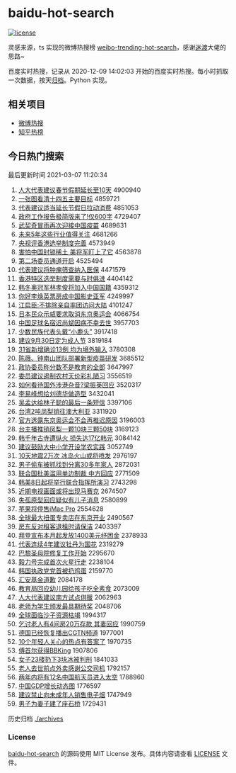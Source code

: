 # baidu-hot-search

[![license](https://img.shields.io/github/license/Arrackisarookie/baidu-hot-search)](https://github.com/Arrackisarookie/baidu-hot-search/blob/master/LICENSE)

灵感来源，ts 实现的微博热搜榜 [weibo-trending-hot-search](https://github.com/justjavac/weibo-trending-hot-search)，感谢[迷渡](https://github.com/justjavac)大佬的思路~

百度实时热搜，记录从 2020-12-09 14:02:03 开始的百度实时热搜。每小时抓取一次数据，按天[归档](./archives)。Python 实现。

## 相关项目
+ [微博热搜](https://github.com/Arrackisarookie/weibo-hot-search)
+ [知乎热榜](https://github.com/Arrackisarookie/zhihu-top-search)

## 今日热门搜索

<!-- Rank Begin -->

最后更新时间 2021-03-07 11:20:34

1. [人大代表建议春节假期延长至10天](http://www.baidu.com/baidu?cl=3&tn=SE_baiduhomet8_jmjb7mjw&rsv_dl=fyb_top&fr=top1000&wd=%C8%CB%B4%F3%B4%FA%B1%ED%BD%A8%D2%E9%B4%BA%BD%DA%BC%D9%C6%DA%D1%D3%B3%A4%D6%C110%CC%EC) 4900940
1. [一张图看清十四五主要目标](http://www.baidu.com/baidu?cl=3&tn=SE_baiduhomet8_jmjb7mjw&rsv_dl=fyb_top&fr=top1000&wd=%D2%BB%D5%C5%CD%BC%BF%B4%C7%E5%CA%AE%CB%C4%CE%E5%D6%F7%D2%AA%C4%BF%B1%EA) 4859721
1. [代表建议适当延长节假日拉动消费](http://www.baidu.com/baidu?cl=3&tn=SE_baiduhomet8_jmjb7mjw&rsv_dl=fyb_top&fr=top1000&wd=%B4%FA%B1%ED%BD%A8%D2%E9%CA%CA%B5%B1%D1%D3%B3%A4%BD%DA%BC%D9%C8%D5%C0%AD%B6%AF%CF%FB%B7%D1) 4851053
1. [政府工作报告极简版来了!仅600字](http://www.baidu.com/baidu?cl=3&tn=SE_baiduhomet8_jmjb7mjw&rsv_dl=fyb_top&fr=top1000&wd=%D5%FE%B8%AE%B9%A4%D7%F7%B1%A8%B8%E6%BC%AB%BC%F2%B0%E6%C0%B4%C1%CB%21%BD%F6600%D7%D6) 4729407
1. [武契奇冒雨再次迎接中国疫苗](http://www.baidu.com/baidu?cl=3&tn=SE_baiduhomet8_jmjb7mjw&rsv_dl=fyb_top&fr=top1000&wd=%CE%E4%C6%F5%C6%E6%C3%B0%D3%EA%D4%D9%B4%CE%D3%AD%BD%D3%D6%D0%B9%FA%D2%DF%C3%E7) 4689631
1. [未来5年这些行业值得关注](http://www.baidu.com/baidu?cl=3&tn=SE_baiduhomet8_jmjb7mjw&rsv_dl=fyb_top&fr=top1000&wd=%CE%B4%C0%B45%C4%EA%D5%E2%D0%A9%D0%D0%D2%B5%D6%B5%B5%C3%B9%D8%D7%A2) 4681266
1. [央视评香港选举制度完善](http://www.baidu.com/baidu?cl=3&tn=SE_baiduhomet8_jmjb7mjw&rsv_dl=fyb_top&fr=top1000&wd=%D1%EB%CA%D3%C6%C0%CF%E3%B8%DB%D1%A1%BE%D9%D6%C6%B6%C8%CD%EA%C9%C6) 4573949
1. [害怕中国封锁稀土 美将军盯上了它](http://www.baidu.com/baidu?cl=3&tn=SE_baiduhomet8_jmjb7mjw&rsv_dl=fyb_top&fr=top1000&wd=%BA%A6%C5%C2%D6%D0%B9%FA%B7%E2%CB%F8%CF%A1%CD%C1%20%C3%C0%BD%AB%BE%FC%B6%A2%C9%CF%C1%CB%CB%FC) 4563878
1. [第二场委员通道开启](http://www.baidu.com/baidu?cl=3&tn=SE_baiduhomet8_jmjb7mjw&rsv_dl=fyb_top&fr=top1000&wd=%B5%DA%B6%FE%B3%A1%CE%AF%D4%B1%CD%A8%B5%C0%BF%AA%C6%F4) 4525494
1. [代表建议将肿瘤筛查纳入医保](http://www.baidu.com/baidu?cl=3&tn=SE_baiduhomet8_jmjb7mjw&rsv_dl=fyb_top&fr=top1000&wd=%B4%FA%B1%ED%BD%A8%D2%E9%BD%AB%D6%D7%C1%F6%C9%B8%B2%E9%C4%C9%C8%EB%D2%BD%B1%A3) 4471579
1. [香港特区选举制度需要与时俱进](http://www.baidu.com/baidu?cl=3&tn=SE_baiduhomet8_jmjb7mjw&rsv_dl=fyb_top&fr=top1000&wd=%CF%E3%B8%DB%CC%D8%C7%F8%D1%A1%BE%D9%D6%C6%B6%C8%D0%E8%D2%AA%D3%EB%CA%B1%BE%E3%BD%F8) 4404142
1. [韩冬奥冠军林孝俊将加入中国国籍](http://www.baidu.com/baidu?cl=3&tn=SE_baiduhomet8_jmjb7mjw&rsv_dl=fyb_top&fr=top1000&wd=%BA%AB%B6%AC%B0%C2%B9%DA%BE%FC%C1%D6%D0%A2%BF%A1%BD%AB%BC%D3%C8%EB%D6%D0%B9%FA%B9%FA%BC%AE) 4359312
1. [你好李焕英票房成中国影史亚军](http://www.baidu.com/baidu?cl=3&tn=SE_baiduhomet8_jmjb7mjw&rsv_dl=fyb_top&fr=top1000&wd=%C4%E3%BA%C3%C0%EE%BB%C0%D3%A2%C6%B1%B7%BF%B3%C9%D6%D0%B9%FA%D3%B0%CA%B7%D1%C7%BE%FC) 4249997
1. [江启臣:不排除亲自率团访问大陆](http://www.baidu.com/baidu?cl=3&tn=SE_baiduhomet8_jmjb7mjw&rsv_dl=fyb_top&fr=top1000&wd=%BD%AD%C6%F4%B3%BC%3A%B2%BB%C5%C5%B3%FD%C7%D7%D7%D4%C2%CA%CD%C5%B7%C3%CE%CA%B4%F3%C2%BD) 4101247
1. [日本民众示威要求取消东京奥运会](http://www.baidu.com/baidu?cl=3&tn=SE_baiduhomet8_jmjb7mjw&rsv_dl=fyb_top&fr=top1000&wd=%C8%D5%B1%BE%C3%F1%D6%DA%CA%BE%CD%FE%D2%AA%C7%F3%C8%A1%CF%FB%B6%AB%BE%A9%B0%C2%D4%CB%BB%E1) 4066754
1. [中国足球名宿迟尚斌因病不幸去世](http://www.baidu.com/baidu?cl=3&tn=SE_baiduhomet8_jmjb7mjw&rsv_dl=fyb_top&fr=top1000&wd=%D6%D0%B9%FA%D7%E3%C7%F2%C3%FB%CB%DE%B3%D9%C9%D0%B1%F3%D2%F2%B2%A1%B2%BB%D0%D2%C8%A5%CA%C0) 3957703
1. [少数民族代表头戴“小鹿头”](http://www.baidu.com/baidu?cl=3&tn=SE_baiduhomet8_jmjb7mjw&rsv_dl=fyb_top&fr=top1000&wd=%C9%D9%CA%FD%C3%F1%D7%E5%B4%FA%B1%ED%CD%B7%B4%F7%A1%B0%D0%A1%C2%B9%CD%B7%A1%B1) 3917418
1. [建议9月30日定为成人节](http://www.baidu.com/baidu?cl=3&tn=SE_baiduhomet8_jmjb7mjw&rsv_dl=fyb_top&fr=top1000&wd=%BD%A8%D2%E99%D4%C230%C8%D5%B6%A8%CE%AA%B3%C9%C8%CB%BD%DA) 3819184
1. [31省新增确诊13例 均为境外输入](http://www.baidu.com/baidu?cl=3&tn=SE_baiduhomet8_jmjb7mjw&rsv_dl=fyb_top&fr=top1000&wd=31%CA%A1%D0%C2%D4%F6%C8%B7%D5%EF13%C0%FD%20%BE%F9%CE%AA%BE%B3%CD%E2%CA%E4%C8%EB) 3780308
1. [陈薇、钟南山团队部署新型疫苗研发](http://www.baidu.com/baidu?cl=3&tn=SE_baiduhomet8_jmjb7mjw&rsv_dl=fyb_top&fr=top1000&wd=%B3%C2%DE%B1%A1%A2%D6%D3%C4%CF%C9%BD%CD%C5%B6%D3%B2%BF%CA%F0%D0%C2%D0%CD%D2%DF%C3%E7%D1%D0%B7%A2) 3685512
1. [政协委员称分数不是教育的全部](http://www.baidu.com/baidu?cl=3&tn=SE_baiduhomet8_jmjb7mjw&rsv_dl=fyb_top&fr=top1000&wd=%D5%FE%D0%AD%CE%AF%D4%B1%B3%C6%B7%D6%CA%FD%B2%BB%CA%C7%BD%CC%D3%FD%B5%C4%C8%AB%B2%BF) 3647997
1. [委员建议遏制农村天价彩礼陋习](http://www.baidu.com/baidu?cl=3&tn=SE_baiduhomet8_jmjb7mjw&rsv_dl=fyb_top&fr=top1000&wd=%CE%AF%D4%B1%BD%A8%D2%E9%B6%F4%D6%C6%C5%A9%B4%E5%CC%EC%BC%DB%B2%CA%C0%F1%C2%AA%CF%B0) 3556519
1. [如何看待国外涉港杂音?梁振英回应](http://www.baidu.com/baidu?cl=3&tn=SE_baiduhomet8_jmjb7mjw&rsv_dl=fyb_top&fr=top1000&wd=%C8%E7%BA%CE%BF%B4%B4%FD%B9%FA%CD%E2%C9%E6%B8%DB%D4%D3%D2%F4%3F%C1%BA%D5%F1%D3%A2%BB%D8%D3%A6) 3520317
1. [李易峰想给刘德华做造型](http://www.baidu.com/baidu?cl=3&tn=SE_baiduhomet8_jmjb7mjw&rsv_dl=fyb_top&fr=top1000&wd=%C0%EE%D2%D7%B7%E5%CF%EB%B8%F8%C1%F5%B5%C2%BB%AA%D7%F6%D4%EC%D0%CD) 3432041
1. [吴孟达给林子聪的最后一条短信](http://www.baidu.com/baidu?cl=3&tn=SE_baiduhomet8_jmjb7mjw&rsv_dl=fyb_top&fr=top1000&wd=%CE%E2%C3%CF%B4%EF%B8%F8%C1%D6%D7%D3%B4%CF%B5%C4%D7%EE%BA%F3%D2%BB%CC%F5%B6%CC%D0%C5) 3397106
1. [台湾2吨凤梨销往澳大利亚](http://www.baidu.com/baidu?cl=3&tn=SE_baiduhomet8_jmjb7mjw&rsv_dl=fyb_top&fr=top1000&wd=%CC%A8%CD%E52%B6%D6%B7%EF%C0%E6%CF%FA%CD%F9%B0%C4%B4%F3%C0%FB%D1%C7) 3311920
1. [官方透露东京奥运会不会再推迟原因](http://www.baidu.com/baidu?cl=3&tn=SE_baiduhomet8_jmjb7mjw&rsv_dl=fyb_top&fr=top1000&wd=%B9%D9%B7%BD%CD%B8%C2%B6%B6%AB%BE%A9%B0%C2%D4%CB%BB%E1%B2%BB%BB%E1%D4%D9%CD%C6%B3%D9%D4%AD%D2%F2) 3196003
1. [台主播推销凤梨一颗10块三颗50块](http://www.baidu.com/baidu?cl=3&tn=SE_baiduhomet8_jmjb7mjw&rsv_dl=fyb_top&fr=top1000&wd=%CC%A8%D6%F7%B2%A5%CD%C6%CF%FA%B7%EF%C0%E6%D2%BB%BF%C510%BF%E9%C8%FD%BF%C550%BF%E9) 3169123
1. [韩千年古寺遭纵火 损失达17亿韩元](http://www.baidu.com/baidu?cl=3&tn=SE_baiduhomet8_jmjb7mjw&rsv_dl=fyb_top&fr=top1000&wd=%BA%AB%C7%A7%C4%EA%B9%C5%CB%C2%D4%E2%D7%DD%BB%F0%20%CB%F0%CA%A7%B4%EF17%D2%DA%BA%AB%D4%AA) 3084142
1. [建议鼓励大中小学开设学农实践](http://www.baidu.com/baidu?cl=3&tn=SE_baiduhomet8_jmjb7mjw&rsv_dl=fyb_top&fr=top1000&wd=%BD%A8%D2%E9%B9%C4%C0%F8%B4%F3%D6%D0%D0%A1%D1%A7%BF%AA%C9%E8%D1%A7%C5%A9%CA%B5%BC%F9) 3052749
1. [10天地震2万次 冰岛火山或将喷发](http://www.baidu.com/baidu?cl=3&tn=SE_baiduhomet8_jmjb7mjw&rsv_dl=fyb_top&fr=top1000&wd=10%CC%EC%B5%D8%D5%F02%CD%F2%B4%CE%20%B1%F9%B5%BA%BB%F0%C9%BD%BB%F2%BD%AB%C5%E7%B7%A2) 2976197
1. [男子偷车被抓找到分离30多年家人](http://www.baidu.com/baidu?cl=3&tn=SE_baiduhomet8_jmjb7mjw&rsv_dl=fyb_top&fr=top1000&wd=%C4%D0%D7%D3%CD%B5%B3%B5%B1%BB%D7%A5%D5%D2%B5%BD%B7%D6%C0%EB30%B6%E0%C4%EA%BC%D2%C8%CB) 2872031
1. [联合国批美滥用单边制裁 中方回应](http://www.baidu.com/baidu?cl=3&tn=SE_baiduhomet8_jmjb7mjw&rsv_dl=fyb_top&fr=top1000&wd=%C1%AA%BA%CF%B9%FA%C5%FA%C3%C0%C0%C4%D3%C3%B5%A5%B1%DF%D6%C6%B2%C3%20%D6%D0%B7%BD%BB%D8%D3%A6) 2771509
1. [韩美8日起将举行联合指挥所演习](http://www.baidu.com/baidu?cl=3&tn=SE_baiduhomet8_jmjb7mjw&rsv_dl=fyb_top&fr=top1000&wd=%BA%AB%C3%C08%C8%D5%C6%F0%BD%AB%BE%D9%D0%D0%C1%AA%BA%CF%D6%B8%BB%D3%CB%F9%D1%DD%CF%B0) 2743298
1. [近期电视画面或将出现马赛克](http://www.baidu.com/baidu?cl=3&tn=SE_baiduhomet8_jmjb7mjw&rsv_dl=fyb_top&fr=top1000&wd=%BD%FC%C6%DA%B5%E7%CA%D3%BB%AD%C3%E6%BB%F2%BD%AB%B3%F6%CF%D6%C2%ED%C8%FC%BF%CB) 2674507
1. [失孤原型回应疑似有儿子消息](http://www.baidu.com/baidu?cl=3&tn=SE_baiduhomet8_jmjb7mjw&rsv_dl=fyb_top&fr=top1000&wd=%CA%A7%B9%C2%D4%AD%D0%CD%BB%D8%D3%A6%D2%C9%CB%C6%D3%D0%B6%F9%D7%D3%CF%FB%CF%A2) 2580899
1. [苹果将停售iMac Pro](http://www.baidu.com/baidu?cl=3&tn=SE_baiduhomet8_jmjb7mjw&rsv_dl=fyb_top&fr=top1000&wd=%C6%BB%B9%FB%BD%AB%CD%A3%CA%DBiMac%20Pro) 2554628
1. [全球最大扭蛋专卖店在东京开业](http://www.baidu.com/baidu?cl=3&tn=SE_baiduhomet8_jmjb7mjw&rsv_dl=fyb_top&fr=top1000&wd=%C8%AB%C7%F2%D7%EE%B4%F3%C5%A4%B5%B0%D7%A8%C2%F4%B5%EA%D4%DA%B6%AB%BE%A9%BF%AA%D2%B5) 2490567
1. [房东反对租客退租时请保洁](http://www.baidu.com/baidu?cl=3&tn=SE_baiduhomet8_jmjb7mjw&rsv_dl=fyb_top&fr=top1000&wd=%B7%BF%B6%AB%B7%B4%B6%D4%D7%E2%BF%CD%CD%CB%D7%E2%CA%B1%C7%EB%B1%A3%BD%E0) 2403397
1. [拜登宣布本月起发放1400美元纾困金](http://www.baidu.com/baidu?cl=3&tn=SE_baiduhomet8_jmjb7mjw&rsv_dl=fyb_top&fr=top1000&wd=%B0%DD%B5%C7%D0%FB%B2%BC%B1%BE%D4%C2%C6%F0%B7%A2%B7%C51400%C3%C0%D4%AA%E7%A3%C0%A7%BD%F0) 2378933
1. [代表连续4年建议牡丹为国花](http://www.baidu.com/baidu?cl=3&tn=SE_baiduhomet8_jmjb7mjw&rsv_dl=fyb_top&fr=top1000&wd=%B4%FA%B1%ED%C1%AC%D0%F84%C4%EA%BD%A8%D2%E9%C4%B5%B5%A4%CE%AA%B9%FA%BB%A8) 2319279
1. [巴黎圣母院修复工作开始](http://www.baidu.com/baidu?cl=3&tn=SE_baiduhomet8_jmjb7mjw&rsv_dl=fyb_top&fr=top1000&wd=%B0%CD%C0%E8%CA%A5%C4%B8%D4%BA%D0%DE%B8%B4%B9%A4%D7%F7%BF%AA%CA%BC) 2295670
1. [毅力号完成首次火星行走](http://www.baidu.com/baidu?cl=3&tn=SE_baiduhomet8_jmjb7mjw&rsv_dl=fyb_top&fr=top1000&wd=%D2%E3%C1%A6%BA%C5%CD%EA%B3%C9%CA%D7%B4%CE%BB%F0%D0%C7%D0%D0%D7%DF) 2238104
1. [韩国执政党党首被扔鸡蛋](http://www.baidu.com/baidu?cl=3&tn=SE_baiduhomet8_jmjb7mjw&rsv_dl=fyb_top&fr=top1000&wd=%BA%AB%B9%FA%D6%B4%D5%FE%B5%B3%B5%B3%CA%D7%B1%BB%C8%D3%BC%A6%B5%B0) 2159770
1. [汇安基金道歉](http://www.baidu.com/baidu?cl=3&tn=SE_baiduhomet8_jmjb7mjw&rsv_dl=fyb_top&fr=top1000&wd=%BB%E3%B0%B2%BB%F9%BD%F0%B5%C0%C7%B8) 2084178
1. [教育局回应幼儿园给孩子吃全素食](http://www.baidu.com/baidu?cl=3&tn=SE_baiduhomet8_jmjb7mjw&rsv_dl=fyb_top&fr=top1000&wd=%BD%CC%D3%FD%BE%D6%BB%D8%D3%A6%D3%D7%B6%F9%D4%B0%B8%F8%BA%A2%D7%D3%B3%D4%C8%AB%CB%D8%CA%B3) 2073009
1. [人大代表建议南方试点供暖](http://www.baidu.com/baidu?cl=3&tn=SE_baiduhomet8_jmjb7mjw&rsv_dl=fyb_top&fr=top1000&wd=%C8%CB%B4%F3%B4%FA%B1%ED%BD%A8%D2%E9%C4%CF%B7%BD%CA%D4%B5%E3%B9%A9%C5%AF) 2062963
1. [老师为学生颁发最具期待奖](http://www.baidu.com/baidu?cl=3&tn=SE_baiduhomet8_jmjb7mjw&rsv_dl=fyb_top&fr=top1000&wd=%C0%CF%CA%A6%CE%AA%D1%A7%C9%FA%B0%E4%B7%A2%D7%EE%BE%DF%C6%DA%B4%FD%BD%B1) 2048706
1. [全球面临沙子资源枯竭](http://www.baidu.com/baidu?cl=3&tn=SE_baiduhomet8_jmjb7mjw&rsv_dl=fyb_top&fr=top1000&wd=%C8%AB%C7%F2%C3%E6%C1%D9%C9%B3%D7%D3%D7%CA%D4%B4%BF%DD%BD%DF) 1994317
1. [乞讨老人有4间房20万存款 其妻回应](http://www.baidu.com/baidu?cl=3&tn=SE_baiduhomet8_jmjb7mjw&rsv_dl=fyb_top&fr=top1000&wd=%C6%F2%CC%D6%C0%CF%C8%CB%D3%D04%BC%E4%B7%BF20%CD%F2%B4%E6%BF%EE%20%C6%E4%C6%DE%BB%D8%D3%A6) 1990759
1. [德国已经恢复播出CGTN频道](http://www.baidu.com/baidu?cl=3&tn=SE_baiduhomet8_jmjb7mjw&rsv_dl=fyb_top&fr=top1000&wd=%B5%C2%B9%FA%D2%D1%BE%AD%BB%D6%B8%B4%B2%A5%B3%F6CGTN%C6%B5%B5%C0) 1977001
1. [10个年轻人关心的热点有答案了](http://www.baidu.com/baidu?cl=3&tn=SE_baiduhomet8_jmjb7mjw&rsv_dl=fyb_top&fr=top1000&wd=10%B8%F6%C4%EA%C7%E1%C8%CB%B9%D8%D0%C4%B5%C4%C8%C8%B5%E3%D3%D0%B4%F0%B0%B8%C1%CB) 1970735
1. [傅首尔获得BBKing](http://www.baidu.com/baidu?cl=3&tn=SE_baiduhomet8_jmjb7mjw&rsv_dl=fyb_top&fr=top1000&wd=%B8%B5%CA%D7%B6%FB%BB%F1%B5%C3BBKing) 1907806
1. [女子23楼扔下3块冰被判刑](http://www.baidu.com/baidu?cl=3&tn=SE_baiduhomet8_jmjb7mjw&rsv_dl=fyb_top&fr=top1000&wd=%C5%AE%D7%D323%C2%A5%C8%D3%CF%C23%BF%E9%B1%F9%B1%BB%C5%D0%D0%CC) 1841033
1. [老人去世前点外卖感谢公交司机](http://www.baidu.com/baidu?cl=3&tn=SE_baiduhomet8_jmjb7mjw&rsv_dl=fyb_top&fr=top1000&wd=%C0%CF%C8%CB%C8%A5%CA%C0%C7%B0%B5%E3%CD%E2%C2%F4%B8%D0%D0%BB%B9%AB%BD%BB%CB%BE%BB%FA) 1792157
1. [两年内将有12名中国航天员进入太空](http://www.baidu.com/baidu?cl=3&tn=SE_baiduhomet8_jmjb7mjw&rsv_dl=fyb_top&fr=top1000&wd=%C1%BD%C4%EA%C4%DA%BD%AB%D3%D012%C3%FB%D6%D0%B9%FA%BA%BD%CC%EC%D4%B1%BD%F8%C8%EB%CC%AB%BF%D5) 1788960
1. [中国GDP增长动态图](http://www.baidu.com/baidu?cl=3&tn=SE_baiduhomet8_jmjb7mjw&rsv_dl=fyb_top&fr=top1000&wd=%D6%D0%B9%FAGDP%D4%F6%B3%A4%B6%AF%CC%AC%CD%BC) 1776597
1. [建议禁止向未成年人销售电子烟](http://www.baidu.com/baidu?cl=3&tn=SE_baiduhomet8_jmjb7mjw&rsv_dl=fyb_top&fr=top1000&wd=%BD%A8%D2%E9%BD%FB%D6%B9%CF%F2%CE%B4%B3%C9%C4%EA%C8%CB%CF%FA%CA%DB%B5%E7%D7%D3%D1%CC) 1747949
1. [男子为妻子建了座石桥](http://www.baidu.com/baidu?cl=3&tn=SE_baiduhomet8_jmjb7mjw&rsv_dl=fyb_top&fr=top1000&wd=%C4%D0%D7%D3%CE%AA%C6%DE%D7%D3%BD%A8%C1%CB%D7%F9%CA%AF%C7%C5) 1729431
<!-- Rank End -->

历史归档 [./archives](./archives)

### License

[baidu-hot-search](https://github.com/Arrackisarookie/baidu-hot-search) 的源码使用 MIT License 发布。具体内容请查看 [LICENSE](./LICENSE) 文件。
